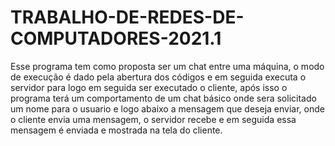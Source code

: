 # TRABALHO-DE-REDES-DE-COMPUTADORES-2021.1

 Esse programa tem como proposta ser um chat entre uma máquina, o modo de execução
 é dado pela abertura dos códigos e em seguida executa o servidor para logo em seguida
 ser executado o cliente, após isso o programa terá um comportamento de um chat básico
 onde sera solicitado um nome para o usuario e logo abaixo a mensagem que deseja enviar,
 onde o cliente envia uma mensagem, o servidor recebe e em seguida essa mensagem é enviada e
 mostrada na tela do cliente.

